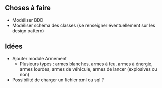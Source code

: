 ## Choses à faire
* Modéliser BDD
* Modéliser schéma des classes (se renseigner éventuellement sur les design pattern)

## Idées
* Ajouter module Armement
  * Plusieurs types : armes blanches, armes à feu, armes à énergie, armes lourdes, armes de véhicule, armes de lancer (explosives ou non)
* Possibilité de charger un fichier xml ou sql ?
